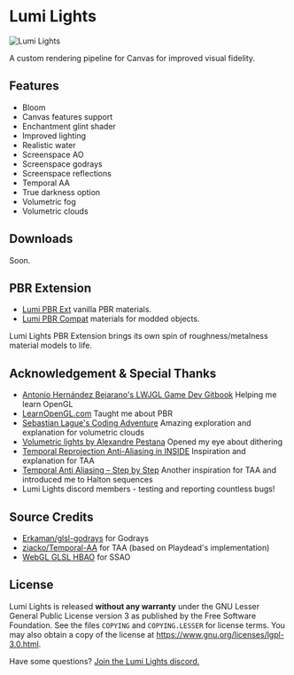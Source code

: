 # Lumi Lights 
![Lumi Lights](https://github.com/spiralhalo/spiralhalo.github.io/raw/main/img/screen0.png)

A custom rendering pipeline for Canvas for improved visual fidelity.

## Features

- Bloom
- Canvas features support
- Enchantment glint shader
- Improved lighting
- Realistic water
- Screenspace AO
- Screenspace godrays
- Screenspace reflections
- Temporal AA
- True darkness option
- Volumetric fog
- Volumetric clouds

## Downloads

Soon.

## PBR Extension

- [Lumi PBR Ext](https://github.com/spiralhalo/LumiPBRExt) vanilla PBR materials.
- [Lumi PBR Compat](https://github.com/spiralhalo/LumiPBRCompat) materials for modded objects.

Lumi Lights PBR Extension brings its own spin of roughness/metalness material models to life.

## Acknowledgement & Special Thanks

- [Antonio Hernández Bejarano's LWJGL Game Dev Gitbook](https://ahbejarano.gitbook.io/lwjglgamedev/) Helping me learn OpenGL
- [LearnOpenGL.com](https://learnopengl.com/) Taught me about PBR
- [Sebastian Lague's Coding Adventure](https://www.youtube.com/watch?v=4QOcCGI6xOU) Amazing exploration and explanation for volumetric clouds
- [Volumetric lights by Alexandre Pestana](https://www.alexandre-pestana.com/volumetric-lights/) Opened my eye about dithering
- [Temporal Reprojection Anti-Aliasing in INSIDE](https://www.youtube.com/watch?v=2XXS5UyNjjU) Inspiration and explanation for TAA
- [Temporal Anti Aliasing – Step by Step](https://ziyadbarakat.wordpress.com/2020/07/28/temporal-anti-aliasing-step-by-step/) Another inspiration for TAA and introduced me to Halton sequences
- Lumi Lights discord members - testing and reporting countless bugs!

## Source Credits

- [Erkaman/glsl-godrays](https://github.com/Erkaman/glsl-godrays) for Godrays
- [ziacko/Temporal-AA](https://github.com/ziacko/Temporal-AA) for TAA (based on Playdead's implementation)
- [WebGL GLSL HBAO](https://gist.github.com/transitive-bullshit/6770346) for SSAO

## License

Lumi Lights is released **without any warranty** under the GNU Lesser General Public License version 3 as published by the Free Software Foundation. See the files `COPYING` and `COPYING.LESSER` for license terms. You may also obtain a copy of the license at https://www.gnu.org/licenses/lgpl-3.0.html.

Have some questions? [Join the Lumi Lights discord.](https://discord.gg/qcyBfhxkgk)
